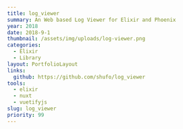 ```yaml
---
title: log_viewer
summary: An Web based Log Viewer for Elixir and Phoenix
year: 2018
date: 2018-9-1
thumbnail: /assets/img/uploads/log-viewer.png
categories:
  - Elixir
  - Library
layout: PortfolioLayout
links:
  github: https://github.com/shufo/log_viewer
tools:
  - elixir
  - nuxt
  - vuetifyjs
slug: log_viewer
priority: 99
---
```



